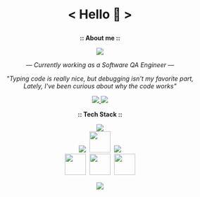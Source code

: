  <h1><p align="center">< Hello 👋 ></p></h1>

<p align="center"> <b>:: About me ::</b></p>
<p align="center">
<img src="https://github-stats-alpha.vercel.app/api?username=gloofo&cc=white&tc=8E8E8E&ic=008FFF&bc=E3E3E3" />
</p>

<p align="center"> 
<em>— Currently working as a Software QA Engineer —</em><br>
</p>
<p align="center">
    <em>"Typing code is really nice, but debugging isn't my favorite part,</em><br><em>Lately, I've been curious about why the code works"</em>
</p>
<p align="center">
      <a href="https://www.linkedin.com/in/markuusche" target="_blank">
        <img src="https://img.shields.io/badge/LinkedIn-0088CC?logo=linkedin&logoColor=white" />
      </a>
      <a href="https://t.me/gloofo" target="_blank">
        <img src="https://img.shields.io/badge/Telegram-0088CC?&logo=telegram&logoColor=white" />
      </a>
</p>
<p align="center"><b>:: Tech Stack ::</b></p>
<p align="center">
    <img src="https://skillicons.dev/icons?i=py,js,github,gitlab,git,selenium,vscode" />
 </br>
    <img src="https://skillicons.dev/icons?i=postman,html,css" />&nbsp;
    <img src="https://github.com/onemarc/tech-icons/blob/main/icons/jira-dark.svg" width="48"></a>&nbsp;
    <img src="https://skillicons.dev/icons?i=docker,visualstudio,ps" />
 </br>
    <a>&nbsp<img src="https://github.com/onemarc/tech-icons/blob/main/icons/mssqlserver-dark.svg" width="48"></a>&nbsp;
    <a><img src="https://github.com/onemarc/tech-icons/blob/main/icons/pytest-dark.svg" width="48"></a>&nbsp;
    <a"><img src="https://github.com/onemarc/tech-icons/blob/main/icons/appium-dark.svg" width="48"></a>&nbsp;
</p>
<p align="center">
    <img src="https://github-readme-stats.vercel.app/api/top-langs/?username=gloofo&hide_progress=true&title_color=008FFF&text_color=939393&theme=transparent" />
</p>
